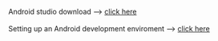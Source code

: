 Android studio download --> <a href="http://developer.android.com/sdk">click here</a>
<br><br>
Setting up an Android development enviroment --> <a href="https://d396qusza40orc.cloudfront.net/androidpart1/lecture_slides/DevelopmentEnvironment/DevelopmentEnvironment.pdf">click here</a>
